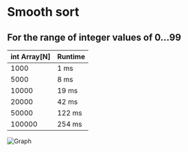 Smooth sort
==============
For the range of integer values of 0...99
-----
|  int Array[N]  | Runtime       | 
|----------------|---------------|
| 1000           | 1 ms           |
| 5000           | 8 ms          |
| 10000          | 19 ms          |
| 20000          | 42 ms       |
| 50000          | 122 ms       |
| 100000         | 254 ms     |

![Graph](http://ipic.su/img/img7/fs/Snimok.1504290278.png)
